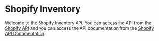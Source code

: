 # Shopify Inventory

Welcome to the Shopify Inventory API. You can access the API from the [Shopify API](https://shopify-inventory--babatunde13.repl.co/) and you can access the API documentation from the [Shopify API Documentation](https://shopify-inventory--babatunde13.repl.co/docs/).
